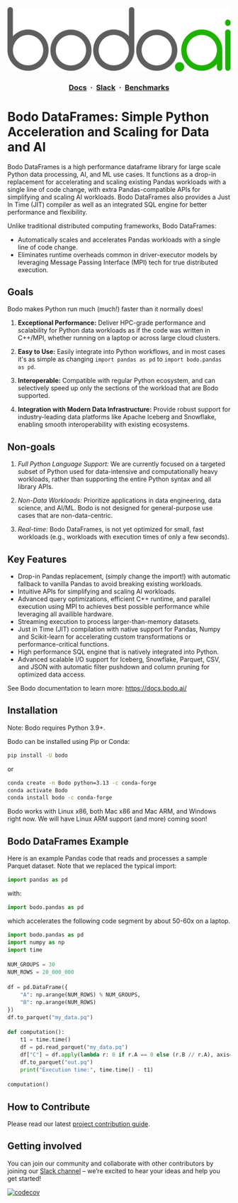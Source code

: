 <!--
NOTE: the example in this file is covered by tests in bodo/tests/test_quickstart_docs.py. Any changes to the examples in this file should also update the corresponding unit test.
 -->

![Logo](Assets/bodo.png)

<h3 align="center">
  <a href="https://docs.bodo.ai/latest/" target="_blank"><b>Docs</b></a>
  &nbsp;&#183;&nbsp;
  <a href="https://bodocommunity.slack.com/join/shared_invite/zt-qwdc8fad-6rZ8a1RmkkJ6eOX1X__knA#/shared-invite/email" target="_blank"><b>Slack</b></a>
  &nbsp;&#183;&nbsp;
  <a href="https://www.bodo.ai/benchmarks/" target="_blank"><b>Benchmarks</b></a>
</h3>

# Bodo DataFrames: Simple Python Acceleration and Scaling for Data and AI

Bodo DataFrames is a high performance dataframe library for large scale Python data processing, AI, and ML use cases.
It functions as a drop-in replacement for accelerating and scaling existing Pandas workloads with a single line of code change,
with extra Pandas-compatible APIs for simplifying and scaling AI workloads.
Bodo DataFrames also provides a Just In Time (JIT) compiler as well as an integrated SQL engine for better performance and flexibility.

<!-- TOOD: add updated graph with Taxi benchmark including bodo dataframes -->

Unlike traditional distributed computing frameworks, Bodo DataFrames:
- Automatically scales and accelerates Pandas workloads with a single line of code change.
- Eliminates runtime overheads common in driver-executor models by leveraging Message Passing Interface (MPI) tech for true distributed execution.


## Goals

Bodo makes Python run much (much!) faster than it normally does!

1. **Exceptional Performance:**
Deliver HPC-grade performance and scalability for Python data workloads as if the code was written in C++/MPI, whether running on a laptop or across large cloud clusters.

2. **Easy to Use:**
Easily integrate into Python workflows, and in most cases it's as simple as changing `import pandas as pd` to `import bodo.pandas as pd`.

3. **Interoperable:**
Compatible with regular Python ecosystem, and can selectively speed up only the sections of the workload that are Bodo supported.

4. **Integration with Modern Data Infrastructure:**
Provide robust support for industry-leading data platforms like Apache Iceberg and Snowflake, enabling smooth interoperability with existing ecosystems.


## Non-goals

1. *Full Python Language Support:*
We are currently focused on a targeted subset of Python used for data-intensive and computationally heavy workloads, rather than supporting the entire Python syntax and all library APIs.

2. *Non-Data Workloads:*
Prioritize applications in data engineering, data science, and AI/ML. Bodo is not designed for general-purpose use cases that are non-data-centric.

3. *Real-time:*
Bodo DataFrames, is not yet optimized for small, fast workloads (e.g., workloads with execution times of only a few seconds).


## Key Features

- Drop-in Pandas replacement, (simply change the import!) with automatic fallback to vanilla Pandas to avoid breaking existing workloads.
- Intuitive APIs for simplifying and scaling AI workloads.
- Advanced query optimizations,
efficient C++ runtime,
and parallel execution using MPI to achieves best possible performance while leveraging all availible hardware.
- Streaming execution to process larger-than-memory datasets.
- Just in Time (JIT) compilation with native support for Pandas, Numpy and Scikit-learn
for accelerating custom transformations or performance-critical functions.
- High performance SQL engine that is natively integrated into Python.
- Advanced scalable I/O support for Iceberg, Snowflake, Parquet, CSV, and JSON with automatic filter pushdown and column pruning for optimized data access.

See Bodo documentation to learn more: https://docs.bodo.ai/


## Installation

Note: Bodo requires Python 3.9+.

Bodo can be installed using Pip or Conda:

```bash
pip install -U bodo
```

or

```bash
conda create -n Bodo python=3.13 -c conda-forge
conda activate Bodo
conda install bodo -c conda-forge
```

Bodo works with Linux x86, both Mac x86 and Mac ARM, and Windows right now. We will have Linux ARM support (and more) coming soon!

## Bodo DataFrames Example

Here is an example Pandas code that reads and processes a sample Parquet dataset.
Note that we replaced the typical import:
```python
import pandas as pd
```
with:
```python
import bodo.pandas as pd
```
which accelerates the following code segment by about 50-60x on a laptop.

```python
import bodo.pandas as pd
import numpy as np
import time

NUM_GROUPS = 30
NUM_ROWS = 20_000_000

df = pd.DataFrame({
    "A": np.arange(NUM_ROWS) % NUM_GROUPS,
    "B": np.arange(NUM_ROWS)
})
df.to_parquet("my_data.pq")

def computation():
    t1 = time.time()
    df = pd.read_parquet("my_data.pq")
    df["C"] = df.apply(lambda r: 0 if r.A == 0 else (r.B // r.A), axis=1)
    df.to_parquet("out.pq")
    print("Execution time:", time.time() - t1)

computation()
```

## How to Contribute

Please read our latest [project contribution guide](CONTRIBUTING.md).

## Getting involved

You can join our community and collaborate with other contributors by joining our [Slack channel](https://bodocommunity.slack.com/join/shared_invite/zt-qwdc8fad-6rZ8a1RmkkJ6eOX1X__knA#/shared-invite/email) – we’re excited to hear your ideas and help you get started!

[![codecov](https://codecov.io/github/bodo-ai/Bodo/graph/badge.svg?token=zYHQy0R9ck)](https://codecov.io/github/bodo-ai/Bodo)